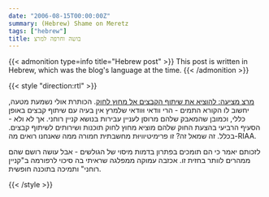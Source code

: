 ```yaml
---
date: "2006-08-15T00:00:00Z"
summary: (Hebrew) Shame on Meretz
tags: ["hebrew"]
title: בושה וחרפה למרצ
---
```


{{< admonition type=info title="Hebrew post" >}}
This post is written in Hebrew, which was the blog's language at the time.
{{< /admonition >}}

{{< style "direction:rtl" >}}

[מרצ מציעה: להוציא את שיתוף הקבצים אל מחוץ לחוק][article]. הכותרת אולי נשמעת מטעה, יחשוב לו הקורא התמים - הרי וודאי וּוודאי שלמרץ אין בעיה עם שיתוף קבצים באופן כללי, וכמובן שהמאבק שלהם מרוסן לעניין עבירות בנושא קניין רוחני. אך לא ולא - הסעיף הרביעי בהצעת החוק שלהם מוציא מחוץ לחוק תוכנות ושירותים לשיתוף קבצים. בכלל. זה שמאל זה? זו פרימיטיוויוּת מחשבתית חמורה ממה שאנחנו רואים מה-RIAA.

לזכותם יאמר כי הם תומכים בפתרון בדמות מיסוי של הגולשים - אבל עושה רושם שהם ממהרים לוותר בחזית זו. אכזבה עמוקה ממפלגה שראיתי בה סיכוי לרפורמה ב"קניין רוחני" ותמיכה בתוכנה חופשית.

[article]: http://www.ynet.co.il/articles/0,7340,L-3291668,00.html

{{< /style >}}
